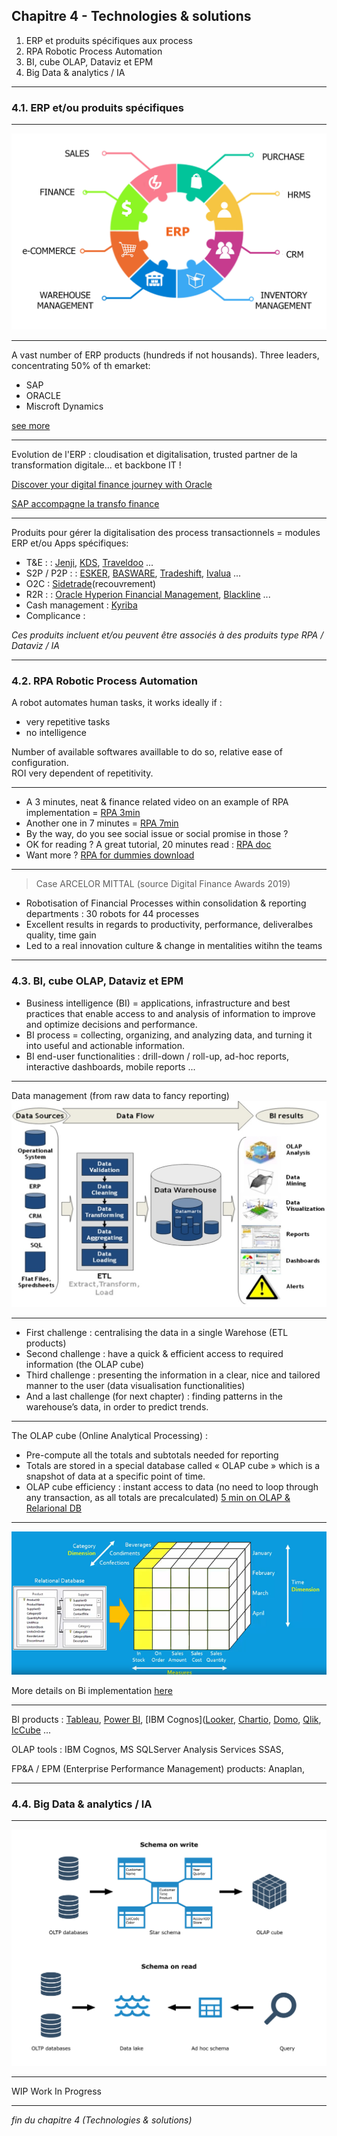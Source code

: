 ## Chapitre 4 - Technologies & solutions

1. ERP et produits spécifiques aux process
2. RPA Robotic Process Automation 
3. BI, cube OLAP, Dataviz et EPM
4. Big Data & analytics / IA  

----

### 4.1. ERP et/ou produits spécifiques

----

<img src="images/erp3.png" style="background:none; border:none; box-shadow:none;"/>     

----

A vast number of ERP products (hundreds if not housands). 
Three leaders, concentrating 50% of th emarket:
- SAP
- ORACLE
- Miscroft Dynamics    

[see more](http://www.businessnsoftware.com/erp-market-share/)

----

Evolution de l'ERP : cloudisation et digitalisation, trusted partner de la transformation digitale... et backbone IT !     

[Discover your digital finance journey with Oracle](https://www.oracle.com/webfolder/assets/digibook/erp-cloudjourney/index.html?src=RoadmapTYP&elq_mid=94867&sh=&cmid=WWMK160606P00031C0004)

[SAP accompagne la transfo finance](https://news.sap.com/france/2019/03/comment-sap-supporte-transformation-fonction-finance/?campaigncode=CRM-FR19-S4H-ONEVO01LKN&source=socialad-EMEA-FR-Linkedin-VirtualSummit-SU4-CFO)     

----

Produits pour gérer la digitalisation des process transactionnels = modules ERP et/ou Apps spécifiques: 
- T&E : : [Jenji](https://jenji.io/en), [KDS](https://www.kds.fr/), [Traveldoo](https://www.traveldoo.com/) ...
- S2P / P2P : : [ESKER](https://www.esker.co.uk/), [BASWARE](https://www.basware.com/en-gb), [Tradeshift](https://tradeshift.com/), [Ivalua](https://fr.ivalua.com/) ...
- O2C : [Sidetrade](https://www.sidetrade.com/fr/produits/financials)(recouvrement)
- R2R : : [Oracle Hyperion Financial Management](https://www.oracle.com/applications/performance-management/products/financial-close-reporting/hyperion-financial-management/), [Blackline](https://www.blackline.com/) ...
- Cash management : [Kyriba](https://www.kyriba.fr/)
- Complicance : 

*Ces produits incluent et/ou peuvent être associés à des produits type RPA / Dataviz / IA*

----

### 4.2. RPA Robotic Process Automation

A robot automates human tasks, it works ideally if : 
- very repetitive tasks
- no intelligence

Number of available softwares availlable to do so, relative ease of configuration.     
ROI very dependent of repetitivity.

----

- A 3 minutes, neat & finance related video on an example of RPA implementation = [RPA 3min](https://youtu.be/xW95yb6J1eU)
- Another one in 7 minutes = [RPA 7min](https://youtu.be/loOR-nz9DGY)
- By the way, do you see social issue or social promise in those ?
- OK for reading ? A great tutorial, 20 minutes read : [RPA doc](https://www.guru99.com/robotic-process-automation-tutorial.html)
- Want more ? [RPA for dummies download](https://www.nice.com/websites/rpa/assets/robotic_process_automation_for_dummies.pdf)

----

> Case ARCELOR MITTAL (source Digital Finance Awards 2019)   

- Robotisation of Financial Processes within consolidation & reporting departments : 30 robots for 44 processes
- Excellent results in regards to productivity, performance, deliveralbes quality, time gain
- Led to a real innovation culture & change in mentalities witihn the teams

----

### 4.3. BI, cube OLAP, Dataviz et EPM

- Business intelligence (BI)  = applications, infrastructure and best practices that enable access to and analysis of information to improve and optimize decisions and performance.      
- BI process = collecting, organizing, and analyzing data, and turning it into useful and actionable information.     
- BI end-user functionalities : drill-down / roll-up, ad-hoc reports, interactive dashboards, mobile reports ...     

----

Data management (from raw data to fancy reporting)      
<img src="images/OLAP3.jpg" style="background:none; border:none; box-shadow:none;"/>      

----

-	First challenge : centralising the data in a single Warehose (ETL products)     
-	Second challenge : have a quick & efficient access to required information (the OLAP cube)     
-	Third challenge : presenting the information in a clear, nice and tailored manner to the user (data visualisation functionalities)     
-	And a last challenge (for next chapter) : finding patterns in the warehouse’s data, in order to predict trends.  

----

The OLAP cube (Online Analytical Processing) : 

-	Pre-compute all the totals and subtotals needed for reporting
-	Totals are stored in a special database called « OLAP cube » which is a snapshot of data at a specific point of time.
-	OLAP cube efficiency : instant access to data (no need to loop through any transaction, as all totals are precalculated)
[5 min on OLAP & Relarional DB](https://www.youtube.com/watch?v=2ryG3Jy6eIY)

----

<img src="images/olap3.png" style="background:none; border:none; box-shadow:none;"/>      

More details on Bi implementation [here](https://www.altexsoft.com/blog/business/complete-guide-to-business-intelligence-and-analytics-strategy-steps-processes-and-tools/)

----

BI products : [Tableau](https://www.tableau.com/fr-fr), [Power BI](https://powerbi.microsoft.com/fr-fr/), [IBM Cognos]([Looker](https://looker.com/), [Chartio](https://chartio.com/), [Domo](https://www.domo.com/), [Qlik](https://www.qlik.com/us/), [IcCube](https://www.iccube.com/) ...        

OLAP tools : IBM Cognos, MS SQLServer Analysis Services SSAS,          

FP&A / EPM (Enterprise Performance Management) products: Anaplan,       

----

### 4.4. Big Data & analytics / IA 

----

<img src="images/BIGData.png" style="background:none; border:none; box-shadow:none;"/>      

----

WIP Work In Progress 

----

*fin du chapitre 4 (Technologies & solutions)*
